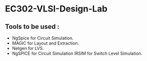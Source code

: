 # EC302-VLSI-Design-Lab

## Tools to be used :

- NgSpice for Circuit Simulation.
- MAGIC for Layout and Extraction.
- Netgen for LVS.
- NgSPICE for Circuit Simulation IRSIM for Switch Level Simulation.
